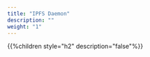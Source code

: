 ```yaml
---
title: "IPFS Daemon"
description: ""
weight: "1"
---
```


{{%children style="h2" description="false"%}}
